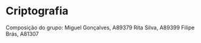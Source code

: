 # Criptografia

Composição do grupo:
  Miguel Gonçalves, A89379
  Rita Silva, A89399
  Filipe Brás, A81307
